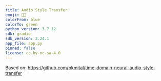 ```yaml
---
title: Audio Style Transfer
emoji: 🦤🦩
colorFrom: blue
colorTo: green
python_version: 3.7.12
sdk: gradio
sdk_version: 3.24.1
app_file: app.py
pinned: false
license: cc-by-nc-sa-4.0
---
```


Based on:
https://github.com/pkmital/time-domain-neural-audio-style-transfer


